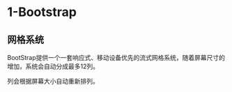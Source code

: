 # 1-Bootstrap



## 网格系统

BootStrap提供一个一套响应式、移动设备优先的流式网格系统，随着屏幕尺寸的增加，系统会自动分成最多12列。

列会根据屏幕大小自动重新排列。



